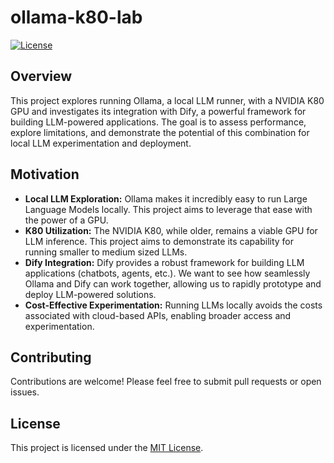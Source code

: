# ollama-k80-lab

[![License](https://img.shields.io/badge/License-MIT-yellow.svg)](https://opensource.org/licenses/MIT)

## Overview

This project explores running Ollama, a local LLM runner, with a NVIDIA K80 GPU and investigates its integration with Dify, a powerful framework for building LLM-powered applications.  The goal is to assess performance, explore limitations, and demonstrate the potential of this combination for local LLM experimentation and deployment.

## Motivation

* **Local LLM Exploration:**  Ollama makes it incredibly easy to run Large Language Models locally.  This project aims to leverage that ease with the power of a GPU.
* **K80 Utilization:** The NVIDIA K80, while older, remains a viable GPU for LLM inference.  This project aims to demonstrate its capability for running smaller to medium sized LLMs.
* **Dify Integration:** Dify provides a robust framework for building LLM applications (chatbots, agents, etc.).  We want to see how seamlessly Ollama and Dify can work together, allowing us to rapidly prototype and deploy LLM-powered solutions.
* **Cost-Effective Experimentation:** Running LLMs locally avoids the costs associated with cloud-based APIs, enabling broader access and experimentation.

## Contributing

Contributions are welcome! Please feel free to submit pull requests or open issues.

## License

This project is licensed under the [MIT License](LICENSE).
